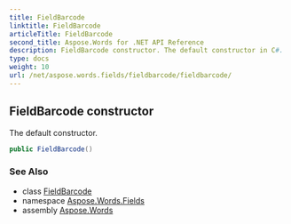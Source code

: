 ```yaml
---
title: FieldBarcode
linktitle: FieldBarcode
articleTitle: FieldBarcode
second_title: Aspose.Words for .NET API Reference
description: FieldBarcode constructor. The default constructor in C#.
type: docs
weight: 10
url: /net/aspose.words.fields/fieldbarcode/fieldbarcode/
---
```

## FieldBarcode constructor

The default constructor.

```csharp
public FieldBarcode()
```

### See Also

* class [FieldBarcode](../)
* namespace [Aspose.Words.Fields](../../fieldbarcode/)
* assembly [Aspose.Words](../../../)
